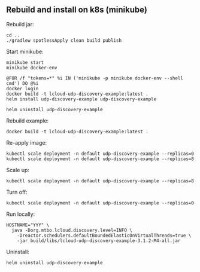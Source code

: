 ## Rebuild and install on k8s (minikube)

Rebuild jar:

```shell
cd ..
./gradlew spotlessApply clean build publish
```

Start minikube:

```shell
minikube start
minikube docker-env

@FOR /f "tokens=*" %i IN ('minikube -p minikube docker-env --shell cmd') DO @%i 
docker login
docker build -t lcloud-udp-discovery-example:latest .
helm install udp-discovery-example udp-discovery-example
```

```shell
helm uninstall udp-discovery-example
```

Rebuild example:

```shell
docker build -t lcloud-udp-discovery-example:latest .
```

Re-apply image:

```shell
kubectl scale deployment -n default udp-discovery-example --replicas=0
kubectl scale deployment -n default udp-discovery-example --replicas=8
```

Scale up:

```shell
kubectl scale deployment -n default udp-discovery-example --replicas=8
```

Turn off:

```shell
kubectl scale deployment -n default udp-discovery-example --replicas=0
```

Run locally:

```shell
HOSTNAME="YYY" \
  java -Dorg.mtbo.lcloud.discovery.level=INFO \
    -Dreactor.schedulers.defaultBoundedElasticOnVirtualThreads=true \
    -jar build/libs/lcloud-udp-discovery-example-3.1.2-M4-all.jar
```

Uninstall:

```shell
helm uninstall udp-discovery-example
```
